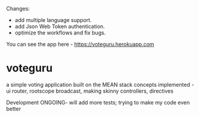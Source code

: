 Changes:
- add multiple language support.
- add Json Web Token authentication.
- optimize the workflows and fix bugs.


You can see the app here - https://voteguru.herokuapp.com

# voteguru
a simple voting application
built on the MEAN stack
concepts implemented - ui router, rootscope broadcast, making skinny controllers, directives

Development ONGOING- will add more tests; trying to make my code even better